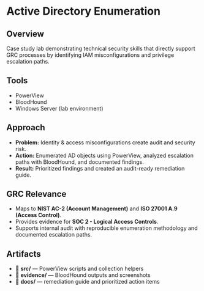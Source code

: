 # Active Directory Enumeration

## Overview
Case study lab demonstrating technical security skills that directly support GRC processes by identifying IAM misconfigurations and privilege escalation paths.

## Tools
- PowerView
- BloodHound
- Windows Server (lab environment)

## Approach
- **Problem:** Identity & access misconfigurations create audit and security risk.
- **Action:** Enumerated AD objects using PowerView, analyzed escalation paths with BloodHound, and documented findings.
- **Result:** Prioritized findings and created an audit-ready remediation guide.

## GRC Relevance
- Maps to **NIST AC-2 (Account Management)** and **ISO 27001 A.9 (Access Control)**.
- Provides evidence for **SOC 2 - Logical Access Controls**.
- Supports internal audit with reproducible enumeration methodology and documented escalation paths.

## Artifacts
- 📁 **src/** — PowerView scripts and collection helpers
- 📁 **evidence/** — BloodHound outputs and screenshots
- 📁 **docs/** — remediation guide and prioritized action items

